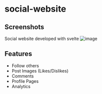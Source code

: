 # social-website

## Screenshots
Social website developed with svelte
![image](https://user-images.githubusercontent.com/81270095/143273919-9b1de936-01f6-4dc0-929d-ef6225a2aaf0.png)

## Features
- Follow others
- Post Images (Likes/Dislikes)
- Comments
- Profile Pages
- Analytics
